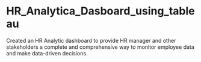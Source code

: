 # HR_Analytica_Dasboard_using_tableau
Created an HR Analytic dashboard to provide HR manager and other stakeholders a complete and comprehensive way to monitor employee data and make data-driven decisions.

